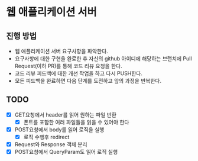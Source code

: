 # 웹 애플리케이션 서버
## 진행 방법
* 웹 애플리케이션 서버 요구사항을 파악한다.
* 요구사항에 대한 구현을 완료한 후 자신의 github 아이디에 해당하는 브랜치에 Pull Request(이하 PR)를 통해 코드 리뷰 요청을 한다.
* 코드 리뷰 피드백에 대한 개선 작업을 하고 다시 PUSH한다.
* 모든 피드백을 완료하면 다음 단계를 도전하고 앞의 과정을 반복한다.

## TODO

 - [x] GET요청에서 header를 읽어 원하는 파일 반환
    - [x] 폰트를 포함한 여러 파일들을 읽을 수 있어야 한다
 - [x] POST요청에서 body를 읽어 로직을 실행
    - [x] 로직 수행후 redirect
 - [x] Request와 Response 객체 분리
 - [x] POST요청에서 QueryParam도 읽어 로직 실행